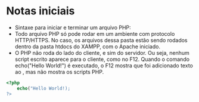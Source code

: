 # Notas iniciais

- Sintaxe para iniciar e terminar um arquivo PHP: <?php?>
- Todo arquivo PHP só pode rodar em um ambiente com protocolo HTTP/HTTPS. No caso, os arquivos dessa pasta estão sendo rodados dentro da pasta htdocs do XAMPP, com o Apache iniciado.
- O PHP não roda do lado do cliente, e sim do servidor. Ou seja, nenhum script escrito aparece para o cliente, como no F12. Quando o comando echo("Hello World!") é executado, o F12 mostra que foi adicionado texto ao <body>, mas não mostra os scripts PHP.

```php
<?php
    echo("Hello World!);
?>
```

